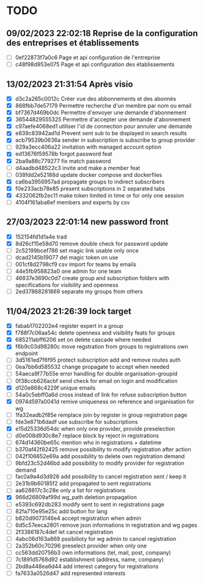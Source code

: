 # TODO
## 09/02/2023 22:02:18 Reprise de la configuration des entreprises et établissements
- [ ] 0ef22873f7a0c6 Page et api configuration de l'entreprise
- [ ] c48f98d953e075 Page et api configuration des établissements
## 13/02/2023 21:31:54 Après visio
- [x] d3c2a265c0012c Créer vue des abbonnements et des abonnés
- [x] 868fbb7de57179 Permettre recherche d'un membre par nom ou email
- [x] bf7367d469b0dc Permettre d'envoyer une demande d'abonnement
- [x] 36544829555325 Permettre d'accepter une demande d'abonnement
- [x] c97aefe4068ed1 utiliser l'id de connection pour annuler une demande
- [x] e839c83942ad1d Prevent sent sub to be displayed in search results
- [x] acb79539b0636a sender in subscription is subscribe to group provider
- [ ] 929a3ecc406a22 invitation with managed account option
- [x] ed13676f59578b forgot password feat
- [x] 2ba9a88c779277 fix match password
- [ ] d4aadbd48522c3 invite and make a member feat
- [ ] 038fdd2e52188d update docker compose and dockerfiles
- [x] ca6ba3956957ad propagate groups to indirect subscribers
- [x] f0e233acb78e85 present subscriptions in 2 separated tabs
- [x] 4332062fb2ec11 make token limited in time or for only one session
- [ ] 4104f161aba6ef members and experts by csv
## 27/03/2023 22:01:14 new password front
- [x] 152154fd1d1a4e trad
- [x] 8d26cf15e58d70 remove double check for password update
- [ ] 2c52199bcef786 set magic link usable only once
- [ ] dcad2145b19077 del magic token on use
- [ ] 001cf8d2798cf9 csv import for teams by emails
- [ ] 44e5fb958823a0 one admin for one team
- [ ] 46837e3690c0d7 create group and subscription folders with specifications for visibility and openness
- [ ] 2ed37868281869 separate my groups from others
## 11/04/2023 21:26:39 lock target
- [x] fabab1702202e4 register expert in a group
- [x] f788f7c06aa54c delete openness and visibility feats for groups
- [x] 685211abff6206 set on delete cascade where needed
- [x] f6b9c03d98280c move regstration from groups to registrations own endpoint
- [ ] 3d5161ed7f6f95 protect subscription add and remove routes auth
- [ ] 0ea7bb6d585532 change propagate to accept when needed
- [ ] 54aeca9f77b55e error handling for double organisation-groupid
- [ ] 0f38ccb626acbf send check for email on login and modification
- [x] d120e868c4229f unique emails
- [ ] 54a0c5ebff0a6d cross instead of link for refuse subscription button
- [x] 0974d597a0041d remive uniqueness on reference and organisation for wg
- [ ] 1fa32eadb2f85e remplace join by register in group registration page
- [ ] fde3e871b6dadf use subscribe for subscriptions
- [x] e15d25336d54dc when only one provider, provide preselection
- [ ] d0e008d930c8e7 replace block by reject in registrations
- [ ] 674d14360be65c mention who in registrations + datetime
- [ ] b370af42f82425 remove possibility to modify registration after action
- [ ] 042f106652e69a add possibility to delete own registration demand
- [ ] 9bfd23c52d46bd add possibility to modify provider for registration demand
- [ ] fac0a9a4d3d926 add possibility to cancel registration sent / keep it
- [ ] 2e31b9b60185f2 add propagated to sent registrations
- [ ] aa628817c3c28e only a list for registrations
- [x] 966d26809af99d wg_path deletion propagation
- [ ] e5393c692db283 modify sent to sent in registrations page  
- [ ] 82fa710e95e25c add button for lang  
- [ ] b820d9073146e4 accept registration when admin  
- [ ] 6d5c57eeca2801 remove json informations in registration and wg pages  
- [ ] 2f3386187c4def let cancel registration  
- [ ] 4abc06d163a869 pssibilioty for wg admin to cancel registration  
- [ ] 2a352b60c70296 preselect provider when only one  
- [ ] cc563dd20756b3 own informations (tel, mail, post, company)  
- [ ] 7c1891d5768d92 establishment (address, name, company)  
- [ ] 2bd8a448ea6d44 add interest category for registrations  
- [ ] fa7633a0526d47 add represented interests  
